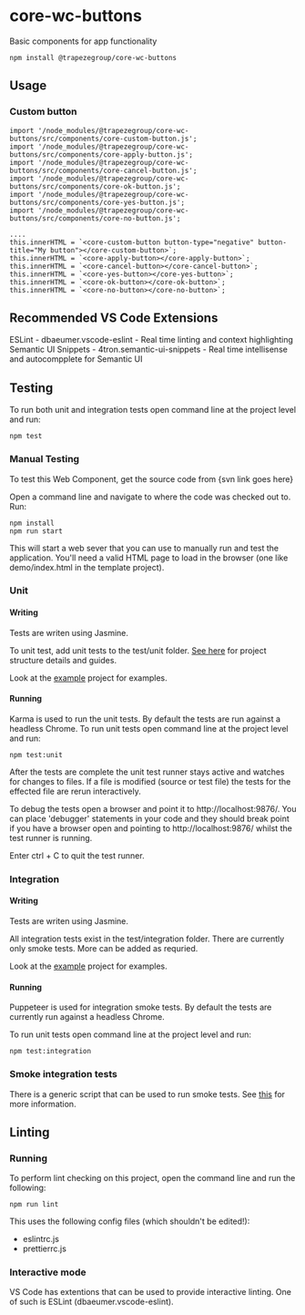 # core-wc-buttons
Basic components for app functionality

    npm install @trapezegroup/core-wc-buttons

## Usage

### Custom button
    import '/node_modules/@trapezegroup/core-wc-buttons/src/components/core-custom-button.js';
    import '/node_modules/@trapezegroup/core-wc-buttons/src/components/core-apply-button.js';
    import '/node_modules/@trapezegroup/core-wc-buttons/src/components/core-cancel-button.js';
    import '/node_modules/@trapezegroup/core-wc-buttons/src/components/core-ok-button.js';
    import '/node_modules/@trapezegroup/core-wc-buttons/src/components/core-yes-button.js';
    import '/node_modules/@trapezegroup/core-wc-buttons/src/components/core-no-button.js';

    ....
    this.innerHTML = `<core-custom-button button-type="negative" button-title="My button"></core-custom-button>`;
    this.innerHTML = `<core-apply-button></core-apply-button>`;
    this.innerHTML = `<core-cancel-button></core-cancel-button>`;
    this.innerHTML = `<core-yes-button></core-yes-button>`;
    this.innerHTML = `<core-ok-button></core-ok-button>`;
    this.innerHTML = `<core-no-button></core-no-button>`;

## Recommended VS Code Extensions
ESLint - dbaeumer.vscode-eslint - Real time linting and context highlighting
Semantic UI Snippets - 4tron.semantic-ui-snippets - Real time intellisense and autocompplete for Semantic UI

## Testing

To run both unit and integration tests open command line at the project level and run:

    npm test

### Manual Testing
To test this Web Component, get the source code from {svn link goes here}

Open a command line and navigate to where the code was checked out to.
Run:

    npm install
    npm run start

This will start a web sever that you can use to manually run and test the application. You'll need a valid HTML page to load in the browser (one like demo/index.html in the template project).

### Unit

#### Writing
Tests are writen using Jasmine.

To unit test, add unit tests to the test/unit folder. [See here](https://dev.trapsoft.com/confluence/pages/viewpage.action?spaceKey=CORE3&title=Web+Components+-+Project+Folder+Structure) for project structure details and guides.

Look at the [example](https://svn.trapsoft.com/product/WebUI/CoreWU/trunk/core-wc-template/test/unit) project for examples.

#### Running

Karma is used to run the unit tests. By default the tests are run against a headless Chrome.
To run unit tests open command line at the project level and run:

    npm test:unit

After the tests are complete the unit test runner stays active and watches for changes to files. If a file is modified (source or test file) the tests for the effected file are rerun interactively.

To debug the tests open a browser and point it to http://localhost:9876/. You can place 'debugger' statements in your code and they should break point if you have a browser open and pointing to http://localhost:9876/ whilst the test runner is running.

Enter ctrl + C to quit the test runner.

### Integration

#### Writing
Tests are writen using Jasmine.

All integration tests exist in the test/integration folder. There are currently only smoke tests. More can be added as requried.

Look at the [example](https://svn.trapsoft.com/product/WebUI/CoreWU/trunk/core-wc-template/test/integration) project for examples.

#### Running
Puppeteer is used for integration smoke tests. By default the tests are currently run against a headless Chrome.

To run unit tests open command line at the project level and run:

    npm test:integration

### Smoke integration tests
There is a generic script that can be used to run smoke tests. See [this](https://svn.trapsoft.com/product/WebUI/CoreWU/trunk/core-wc-template/test/integration/visual-smoke-test.md)  for more information.

## Linting

### Running
To perform lint checking on this project, open the command line and run the following:

    npm run lint

This uses the following config files (which shouldn't be edited!):
 - eslintrc.js
 - prettierrc.js

### Interactive mode

VS Code has extentions that can be used to provide interactive linting. One of such is ESLint (dbaeumer.vscode-eslint).